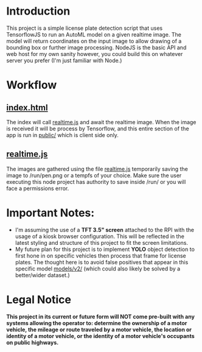 # Introduction

This project is a simple license plate detection script that uses TensorflowJS to run an AutoML model on a given realtime image. The model will return coordinates on the input image to allow drawing of a bounding box or further image processing. NodeJS is the basic API and web host for my own sanity however, you could build this on whatever server you prefer (I'm just familiar with Node.)

# Workflow

## [index.html](public/index.html)
The index will call [realtime.js](routes/realtime.js) and await the realtime image. When the image is received it will be process by Tensorflow, and this entire section of the app is run in [public/](public/) which is client side only.

## [realtime.js](routes/realtime.js)
The images are gathered using the file [realtime.js](routes/realtime.js) temporarily saving the image to /run/pen.png or a tempfs of your choice. Make sure the user executing this node project has authority to save inside /run/ or you will face a permissions error.

# Important Notes:

* I'm assuming the use of a __TFT 3.5" screen__ attached to the RPI with the usage of a kiosk browser configuration. This will be reflected in the latest styling and structure of this project to fit the screen limitations.
* My future plan for this project is to implement __YOLO__ object detection to first hone in on specific vehicles then process that frame for license plates. The thought here is to avoid false positives that appear in this specific model [models/v2/](models/v2/) (which could also likely be solved by a better/wider dataset.)

# Legal Notice

__This project in its current or future form will NOT come pre-built with any systems allowing the operator to: determine the ownership of a motor vehicle, the mileage or route traveled by a motor vehicle, the location or identity of a motor vehicle, or the identity of a motor vehicle's occupants on public highways.__